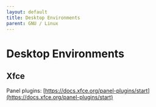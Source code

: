 ```yaml
---
layout: default
title: Desktop Environments
parent: GNU / Linux
---
```


# Desktop Environments

## Xfce
Panel plugins: [https://docs.xfce.org/panel-plugins/start](https://docs.xfce.org/panel-plugins/start)